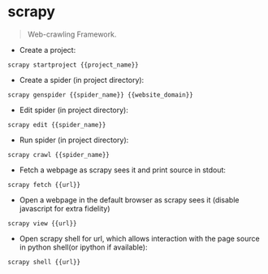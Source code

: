 # scrapy

> Web-crawling Framework.

- Create a project:

`scrapy startproject {{project_name}}`

- Create a spider (in project directory):

`scrapy genspider {{spider_name}} {{website_domain}}`

- Edit spider (in project directory):

`scrapy edit {{spider_name}}`

- Run spider (in project directory):

`scrapy crawl {{spider_name}}`

- Fetch a webpage as scrapy sees it and print source in stdout:

`scrapy fetch {{url}}`

- Open a webpage in the default browser as scrapy sees it (disable javascript for extra fidelity)

`scrapy view {{url}}`

- Open scrapy shell for url, which allows interaction with the page source in python shell(or ipython if available):

`scrapy shell {{url}}`

